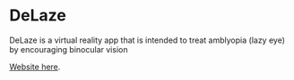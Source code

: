 DeLaze
======

DeLaze is a virtual reality app that is intended to treat amblyopia (lazy eye) by encouraging binocular vision

[Website here](http://www.delaze.me "delaze.me").
